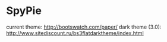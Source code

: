 SpyPie
======

current theme: http://bootswatch.com/paper/
dark theme (3.0): http://www.sitediscount.ru/bs3flatdarktheme/index.html
